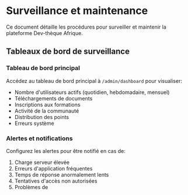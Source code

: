 # Surveillance et maintenance

Ce document détaille les procédures pour surveiller et maintenir la plateforme Dev-thèque Afrique.

## Tableaux de bord de surveillance

### Tableau de bord principal

Accédez au tableau de bord principal à `/admin/dashboard` pour visualiser:

- Nombre d'utilisateurs actifs (quotidien, hebdomadaire, mensuel)
- Téléchargements de documents
- Inscriptions aux formations
- Activité de la communauté
- Distribution des points
- Erreurs système

### Alertes et notifications

Configurez les alertes pour être notifié en cas de:

1. Charge serveur élevée
2. Erreurs d'application fréquentes
3. Temps de réponse anormalement lents
4. Tentatives d'accès non autorisées
5. Problèmes de 